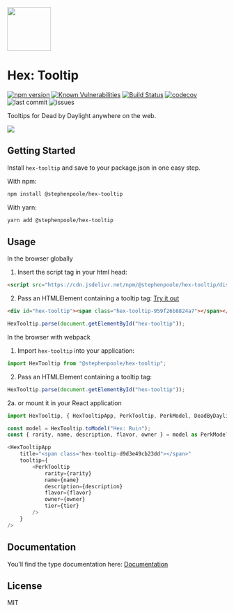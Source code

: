 <img src="https://hextooltip.com/logo.svg" width="100" height="100">

# Hex: Tooltip

[![npm version](https://badge.fury.io/js/%40stephenpoole%2Fhex-tooltip.svg)](https://badge.fury.io/js/%40stephenpoole%2Fhex-tooltip)
[![Known Vulnerabilities](https://snyk.io/test/github/stephenpoole/hex-tooltip/badge.svg)](https://snyk.io/test/github/stephenpoole/hex-tooltip)
[![Build Status](https://travis-ci.com/stephenpoole/hex-tooltip.svg?branch=master)](https://travis-ci.com/stephenpoole/hex-tooltip)
[![codecov](https://codecov.io/gh/stephenpoole/hex-tooltip/branch/master/graph/badge.svg?token=lTWudhhmb0)](https://codecov.io/gh/stephenpoole/hex-tooltip)
![last commit](https://img.shields.io/github/last-commit/stephenpoole/hex-tooltip)
![issues](https://img.shields.io/github/issues/stephenpoole/hex-tooltip)

Tooltips for Dead by Daylight anywhere on the web.

<img src="https://hextooltip.com/ruin.jpg" >

## Getting Started

Install `hex-tooltip` and save to your package.json in one easy step.

With npm:

```bash
npm install @stephenpoole/hex-tooltip
```

With yarn:

```bash
yarn add @stephenpoole/hex-tooltip
```

## Usage

In the browser globally

1. Insert the script tag in your html head:

```html
<script src="https://cdn.jsdelivr.net/npm/@stephenpoole/hex-tooltip/dist/hex.tooltip.js"></script>
```

2. Pass an HTMLElement containing a tooltip tag:
   [Try it out](https://codepen.io/stephenpoole/pen/bGRJqNe)

```html
<div id="hex-tooltip"><span class="hex-tooltip-959f26b8824a7"></span></div>
```

```javascript
HexTooltip.parse(document.getElementById("hex-tooltip"));
```

In the browser with webpack

1. Import `hex-tooltip` into your application:

```javascript
import HexTooltip from "@stephenpoole/hex-tooltip";
```

2. Pass an HTMLElement containing a tooltip tag:

```javascript
HexTooltip.parse(document.getElementById("hex-tooltip"));
```

2a. or mount it in your React application

```javascript
import HexTooltip, { HexTooltipApp, PerkTooltip, PerkModel, DeadByDaylight } from "@stephenpoole/hex-tooltip";

const model = HexTooltip.toModel("Hex: Ruin");
const { rarity, name, description, flavor, owner } = model as PerkModel;

<HexTooltipApp
    title="<span class="hex-tooltip-d9d3e49cb23dd"></span>"
    tooltip={
        <PerkTooltip
            rarity={rarity}
            name={name}
            description={description}
            flavor={flavor}
            owner={owner}
            tier={tier}
        />
    }
/>
```

## Documentation

You'll find the type documentation here:
[Documentation](https://stephenpoole.github.io/hex-tooltip/modules.html)

## License

MIT
